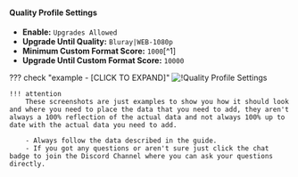 #### Quality Profile Settings

- **Enable:** `Upgrades Allowed`
- **Upgrade Until Quality:** `Bluray|WEB-1080p`
- **Minimum Custom Format Score:** `1000`[^1]
- **Upgrade Until Custom Format Score:** `10000`

??? check "example - [CLICK TO EXPAND]"
    ![!Quality Profile Settings](images/quality-profile-settings.png)

    !!! attention
        These screenshots are just examples to show you how it should look and where you need to place the data that you need to add, they aren't always a 100% reflection of the actual data and not always 100% up to date with the actual data you need to add.

        - Always follow the data described in the guide.
        - If you got any questions or aren't sure just click the chat badge to join the Discord Channel where you can ask your questions directly.
